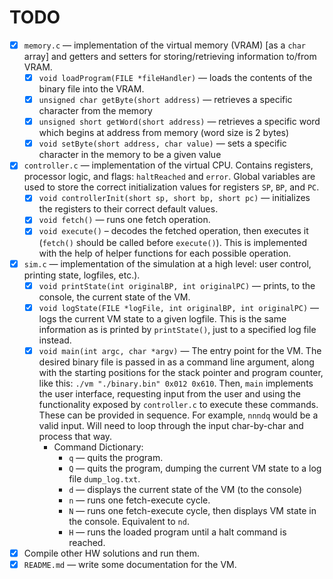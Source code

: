 # TODO

- [x] `memory.c` — implementation of the virtual memory (VRAM) [as a `char` array] and getters and setters for storing/retrieving information to/from VRAM.
  - [x] `void loadProgram(FILE *fileHandler)` — loads the contents of the binary file into the VRAM.
  - [x] `unsigned char getByte(short address)` — retrieves a specific character from the memory
  - [x] `unsigned short getWord(short address)` — retrieves a specific word which begins at address from memory (word size is 2 bytes)
  - [x] `void setByte(short address, char value)` — sets a specific character in the memory to be a given value
- [x] `controller.c` — implementation of the virtual CPU. Contains registers, processor logic, and flags: `haltReached` and `error`. Global variables are used to store the correct initialization values for registers `SP`, `BP`, and `PC`.
  - [x] `void controllerInit(short sp, short bp, short pc)` — initializes the registers to their correct default values.
  - [x] `void fetch()` — runs one fetch operation.
  - [x] `void execute()` – decodes the fetched operation, then executes it (`fetch()` should be called before `execute()`). This is implemented with the help of helper functions for each possible operation.
- [x] `sim.c` — implementation of the simulation at a high level: user control, printing state, logfiles, etc.).
  - [x] `void printState(int originalBP, int originalPC)` — prints, to the console, the current state of the VM.
  - [x] `void logState(FILE *logFile, int originalBP, int originalPC)` — logs the current VM state to a given logfile. This is the same information as is printed by `printState()`, just to a specified log file instead.
  - [x] `void main(int argc, char *argv)` — The entry point for the VM. The desired binary file is passed in as a command line argument, along with the starting positions for the stack pointer and program counter, like this: `./vm "./binary.bin" 0x012 0x610`. Then, `main` implements the user interface, requesting input from the user and using the functionality exposed by `controller.c` to execute these commands. These can be provided in sequence. For example, `nnndq` would be a valid input. Will need to loop through the input char-by-char and process that way.
    - Command Dictionary:
      - `q` — quits the program.
      - `Q` — quits the program, dumping the current VM state to a log file `dump_log.txt`.
      - `d` — displays the current state of the VM (to the console)
      - `n` — runs one fetch-execute cycle.
      - `N` — runs one fetch-execute cycle, then displays VM state in the console. Equivalent to `nd`.
      - `H` — runs the loaded program until a halt command is reached.
  
- [x] Compile other HW solutions and run them.
- [x] `README.md` — write some documentation for the VM.